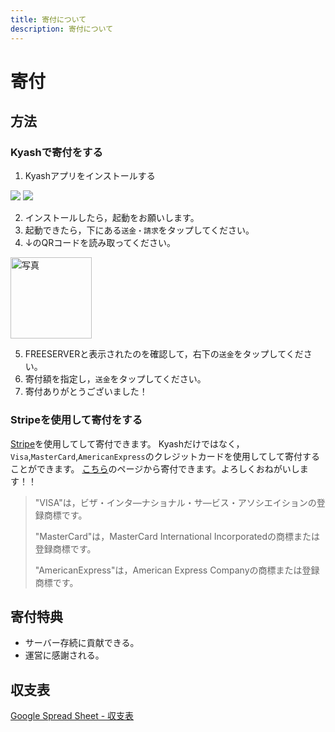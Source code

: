 ```yaml
---
title: 寄付について
description: 寄付について
---
```


# 寄付

## 方法

### Kyashで寄付をする

1. Kyashアプリをインストールする

[![](https://global-uploads.webflow.com/5db15c3bca3871afff172c17/5f36b95d99ca2641607a3057_button-store-applestore.svg)](https://app.appsflyer.com/id1084264883?pid=Publicweb&c=footer) [![](https://global-uploads.webflow.com/5db15c3bca3871afff172c17/5f36b95e557e7d6e694579ac_button-store-googleplay.svg)](https://app.appsflyer.com/co.kyash?pid=Publicweb&c=footer)

2. インストールしたら，起動をお願いします。
3. 起動できたら，下にある`送金・請求`をタップしてください。
4. ↓のQRコードを読み取ってください。<br>
 <img src="https://cdn.discordapp.com/attachments/393989510981091328/665445857507803146/QRCODE_Kyash.jpg" alt="写真" height="130">

5. FREESERVERと表示されたのを確認して，右下の`送金`をタップしてください。
6. 寄付額を指定し，`送金`をタップしてください。
7. 寄付ありがとうございました！

### Stripeを使用して寄付をする

[Stripe](https://stripe.com/jp)を使用してして寄付できます。
Kyashだけではなく，`Visa`,`MasterCard`,`AmericanExpress`のクレジットカードを使用してして寄付することができます。
[こちら](https://link.freeserver.pro/stripe)のページから寄付できます。よろしくおねがいします！！

>"VISA"は，ビザ・インタ―ナショナル・サ―ビス・アソシエイションの登録商標です。
>
>"MasterCard"は，MasterCard International Incorporatedの商標または登録商標です。
>
>"AmericanExpress"は，American Express Companyの商標または登録商標です。


## 寄付特典
- サーバー存続に貢献できる。
- 運営に感謝される。

## 収支表
[Google Spread Sheet - 収支表](https://docs.google.com/spreadsheets/d/14Ft7P1y9jYwvENfez9zr4axf1ear9bID3ow6rVsTI-k/edit?usp=sharing)